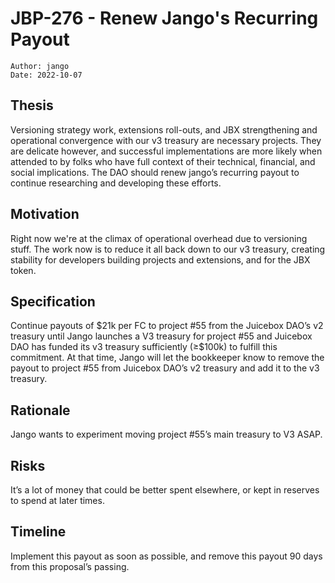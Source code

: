 # JBP-276 - Renew Jango's Recurring Payout
```plain text
Author: jango
Date: 2022-10-07
```

## Thesis

Versioning strategy work, extensions roll-outs, and JBX strengthening and operational convergence with our v3 treasury are necessary projects. They are delicate however, and  successful implementations are more likely when attended to by folks who have full context of their technical, financial, and social implications. The DAO should renew jango’s recurring payout to continue researching and developing these efforts.

## Motivation

Right now we're at the climax of operational overhead due to versioning stuff. The work now is to reduce it all back down to our v3 treasury, creating stability for developers building projects and extensions, and for the JBX token.

## Specification

Continue payouts of $21k per FC to project #55 from the Juicebox DAO’s v2 treasury until Jango launches a V3 treasury for project #55 and Juicebox DAO has funded its v3 treasury sufficiently (≥$100k) to fulfill this commitment. At that time, Jango will let the bookkeeper know to remove the payout to project #55 from Juicebox DAO’s v2 treasury and add it to the v3 treasury. 

## Rationale

Jango wants to experiment moving project #55’s main treasury to V3 ASAP.

## Risks

It’s a lot of money that could be better spent elsewhere, or kept in reserves to spend at later times.

## Timeline

Implement this payout as soon as possible, and remove this payout 90 days from this proposal’s passing.
